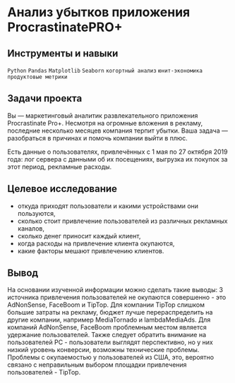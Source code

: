 # Анализ убытков приложения ProcrastinatePRO+
## Инструменты и навыки
`Python` `Pandas` `Matplotlib` `Seaborn` `когортный анализ` `юнит-экономика` `продуктовые метрики`
## Задачи проекта
Вы — маркетинговый аналитик развлекательного приложения Procrastinate Pro+. Несмотря на огромные вложения в рекламу, последние несколько месяцев компания терпит убытки. Ваша задача — разобраться в причинах и помочь компании выйти в плюс.

Есть данные о пользователях, привлечённых с 1 мая по 27 октября 2019 года: лог сервера с данными об их посещениях, выгрузка их покупок за этот период, рекламные расходы.

## Целевое исследование
- откуда приходят пользователи и какими устройствами они пользуются,
- сколько стоит привлечение пользователей из различных рекламных каналов,
- сколько денег приносит каждый клиент,
- когда расходы на привлечение клиента окупаются,
- какие факторы мешают привлечению клиентов.
## Вывод
На основании изученной информации можно сделать такие выводы: 3 источника привлечения пользователей не окупаются совершенно - это AdNonSense, FaceBoom и TipTop. Для компании TipTop слишком большие затраты на рекламу, бюджет лучше перераспределить на другие компании, например MediaTornado и lambdaMediaAds.
Для компаний AdNonSense, FaceBoom проблемным местом является удержание пользователей. Также следует обратить внимание на пользователей РС - пользователи выглядят перспективно, но у них низкий уровень конверсии, возможны технические проблемы. Проблемы с окупаемостью у пользователей из США, это, вероятно связано с неправильным выбором площадки привлечения пользователей - TipTop.
